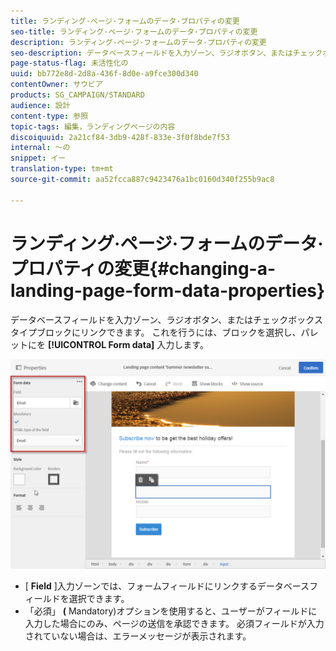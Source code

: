 ```yaml
---
title: ランディング·ページ·フォームのデータ·プロパティの変更
seo-title: ランディング·ページ·フォームのデータ·プロパティの変更
description: ランディング·ページ·フォームのデータ·プロパティの変更
seo-description: データベースフィールドを入力ゾーン、ラジオボタン、またはチェックボックスの種類のブロックにリンクする方法を説明します。
page-status-flag: 未活性化の
uuid: bb772e8d-2d8a-436f-8d0e-a9fce300d340
contentOwner: サウビア
products: SG_CAMPAIGN/STANDARD
audience: 設計
content-type: 参照
topic-tags: 編集，ランディングページの内容
discoiquuid: 2a21cf84-3db9-428f-833e-3f0f8bde7f53
internal: 〜の
snippet: イー
translation-type: tm+mt
source-git-commit: aa52fcca887c9423476a1bc0160d340f255b9ac8

---
```



# ランディング·ページ·フォームのデータ·プロパティの変更{#changing-a-landing-page-form-data-properties}

データベースフィールドを入力ゾーン、ラジオボタン、またはチェックボックスタイプブロックにリンクできます。 これを行うには、ブロックを選択し、パレットにを **[!UICONTROL Form data]** 入力します。

![](assets/delivery_content_9.png)

* [ **Field** ]入力ゾーンでは、フォームフィールドにリンクするデータベースフィールドを選択できます。
* 「必須」 **(** Mandatory)オプションを使用すると、ユーザーがフィールドに入力した場合にのみ、ページの送信を承認できます。 必須フィールドが入力されていない場合は、エラーメッセージが表示されます。

